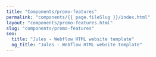 ```yaml
---
title: "Components/promo-features"
permalink: "components/{{ page.fileSlug }}/index.html"
layout: "components/promo-features.html"
slug: "components/promo-features"
seo:
  title: "Jules - Webflow HTML website template"
  og_title: "Jules - Webflow HTML website template"
---
```

